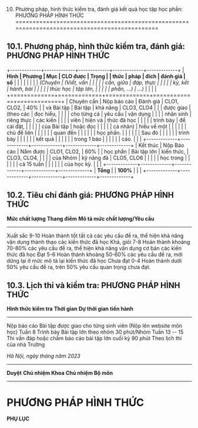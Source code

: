 10. Phương pháp, hình thức kiểm tra, đánh giá kết quả học tập học phần: PHƯƠNG PHÁP HÌNH THỨC
=============================================================================================

10.1. Phương pháp, hình thức kiểm tra, đánh giá: PHƯƠNG PHÁP HÌNH THỨC
----------------------------------------------------------------------

+-------------+-------------+-------------+-------------+-------------+
| **Hình      | **Phương    | **Mục       | **CLO được  | **Trọng     |
| thức**      | pháp**      | đích**      | đánh giá**  | số**        |
|             |             |             |             |             |
| *(Chuyên    | *(Viết, vấn |             |             |             |
| cần, giữa   | đáp, thực   |             |             |             |
| kỳ, kết     | hành, bài   |             |             |             |
| thúc học    | tập lớn,    |             |             |             |
| phần, ...)* | ...)*       |             |             |             |
+=============+=============+=============+=============+=============+
| Chuyên cần  | Nộp báo cáo | Đánh giá    | CLO1, CLO2, | 40%         |
| và Bài tập  | Bài tập     | khả năng    | CLO3, CLO4  |             |
| được giao   | (theo các   | đọc hiểu,   |             |             |
| cho từng cá | yêu cầu     | vận dụng    |             |             |
| nhân sinh   | riêng thực  | các kiến    |             |             |
| viên        | hiện và     | thức đã học |             |             |
|             | trình bày   | để cài đặt, |             |             |
|             | của Bài tập | hoặc đọc    |             |             |
|             | cá nhân)    | hiểu về một |             |             |
|             |             | chủ đề liên |             |             |
|             |             | quan đến    |             |             |
|             |             | học phần.   |             |             |
|             |             | Sau đó      |             |             |
|             |             | trình bày   |             |             |
|             |             | kết quả     |             |             |
|             |             | trong 1 báo |             |             |
|             |             | cáo.        |             |             |
+-------------+-------------+-------------+-------------+-------------+
| Kết thúc    | Nộp Báo cáo | Nắm được    | CLO1, CLO2, | 60%         |
| học phần    | Bài tập lớn | kiến thức,  | CLO3, CLO4, |             |
|             | của Nhóm    | kỹ năng đã  | CLO5, CLO6  |             |
|             |             | học trong   |             |             |
|             |             | cả 15 tuần  |             |             |
|             |             | của học kỳ. |             |             |
+-------------+-------------+-------------+-------------+-------------+
| **Tổng**    |             | **100%**    |             |             |
+-------------+-------------+-------------+-------------+-------------+

10.2. Tiêu chí đánh giá: PHƯƠNG PHÁP HÌNH THỨC
----------------------------------------------

  **Mức chất lượng**   **Thang điểm**   **Mô tả mức chất lượng/Yêu cầu**
  -------------------- ---------------- -----------------------------------------------------------------------------------------------------
  Xuất sắc             9-10             Hoàn thành tốt tất cả các yêu cầu đề ra, thể hiện khả năng vận dụng thành thạo các kiến thức đã học
  Khá, giỏi            7-8              Hoàn thành khoảng 70-80% các yêu cầu đề ra, thể hiện khả năng vận dụng cơ bản các kiến thức đã học
  Đạt                  5-6              Hoàn thành khoảng 50-60% các yêu cầu đề ra, mới dừng lại ở mức mô tả lại kiến thức đã học
  Chưa đạt             0-4              Hoàn thành dưới 50% yêu cầu đề ra, trên 50% yêu cầu quan trọng chưa đạt.

10.3. Lịch thi và kiểm tra: PHƯƠNG PHÁP HÌNH THỨC
-------------------------------------------------

  **Hình thức kiểm tra**                              **Thời gian**               **Dự thời gian tiến hành**
  --------------------------------------------------- --------------------------- ------------------------------
  Nộp báo cáo Bài tập được giao cho từng sinh viên    (Nộp lên website môn học)   Tuần 8
  Trình bày Bài tập lớn theo nhóm                     30 phút/Nhóm                Tuần 13 -- 15
  Thi vấn đáp hoặc chấm báo cáo bài tập lớn cuối kỳ   90 phút                     Theo lịch thi của nhà Trường

*Hà Nội, ngày tháng năm 2023*

  ----------- -------------------- ----------------------
  **Duyệt**   **Chủ nhiệm Khoa**   **Chủ nhiệm Bộ môn**
  ----------- -------------------- ----------------------

 PHƯƠNG PHÁP HÌNH THỨC
=====================

**PHỤ LỤC**
